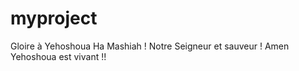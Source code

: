 # myproject

Gloire à Yehoshoua Ha Mashiah ! Notre Seigneur et sauveur ! Amen Yehoshoua est vivant !!

